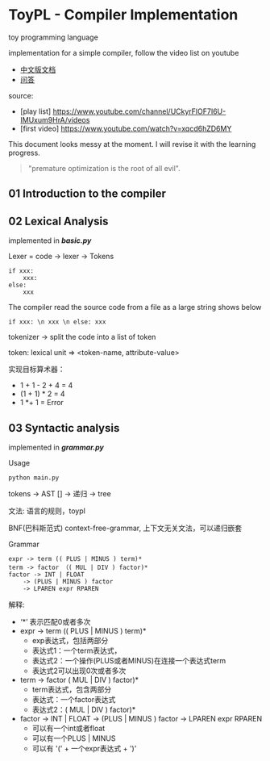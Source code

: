 # ToyPL - Compiler Implementation
toy programming language

implementation for a simple compiler, follow the video list on youtube

- [中文版文档](https://github.com/shyandsy/ToyPL-compiler-implementation/blob/main/README-CN.md)
- [问答](https://github.com/shyandsy/ToyPL-compiler-implementation/blob/main/Question-And-Answer.CN.md)


source:
- [play list] https://www.youtube.com/channel/UCkyrFlOF7I6U-IMUxum9HrA/videos
- [first video] https://www.youtube.com/watch?v=xqcd6hZD6MY

This document looks messy at the moment. I will revise it with the learning progress.
> "premature optimization is the root of all evil". 



## 01 Introduction to the compiler


## 02 Lexical Analysis
implemented in ***basic.py***

Lexer = code -> lexer -> Tokens

```
if xxx:
    xxx:
else:
    xxx
```

The compiler read the source code from a file as a large string shows below
```
if xxx: \n xxx \n else: xxx
```

tokenizer -> split the code into a list of token

token: lexical unit => <token-name, attribute-value>

实现目标算术器：
- 1 + 1 - 2 + 4 = 4
- (1 + 1) * 2 = 4
- 1 *+ 1 = Error

## 03 Syntactic analysis
implemented in ***grammar.py***

Usage
```shell
python main.py
```

tokens -> AST
[] -> 递归 -> tree

文法: 语言的规则，toypl

BNF(巴科斯范式)
context-free-grammar, 上下文无关文法，可以递归嵌套

Grammar
```
expr -> term (( PLUS | MINUS ) term)*
term -> factor （( MUL | DIV ) factor)*
factor -> INT | FLOAT
    -> (PLUS | MINUS ) factor
    -> LPAREN expr RPAREN
```

解释:
- ‘*’ 表示匹配0或者多次
- expr -> term (( PLUS | MINUS ) term)*
  - exp表达式，包括两部分
  - 表达式1：一个term表达式，
  - 表达式2：一个操作(PLUS或者MINUS)在连接一个表达式term
  - 表达式2可以出现0次或者多次
- term -> factor ( MUL | DIV ) factor)*
  - term表达式，包含两部分
  - 表达式：一个factor表达式
  - 表达式2：( MUL | DIV ) factor)*
- factor -> INT | FLOAT
    -> (PLUS | MINUS ) factor
    -> LPAREN expr RPAREN
  - 可以有一个int或者float
  - 可以有一个PLUS | MINUS
  - 可以有 '(' + 一个expr表达式 + ')'

